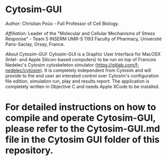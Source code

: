 # Cytosim-GUI
*Author:*
Christian Poüs - Full Professor of Cell Biology.

*Affiliation:*
Leader of the "Molecular and Cellular Mechanisms of Stress Response" - Team 5 INSERM UMR-S 1193
Faculty of Pharmacy, Université Paris-Saclay, Orsay, France.

*About Cytosim-GUI:*
Cytosim-GUI is a Graphic User Interface for MacOSX (Intel- and Apple Silicon-based computers) to be run on top of Francois Nedelec's Cytosim cytoskeleton simulator (https://gitlab.com/f-nedelec/cytosim). It is completely independent from Cytosim and will provide to the end user an interated control over Cytosim's configuration file edition, simulation run, play and results report.
The application is completely written in Objective C and needs Apple XCode to be installed.

# For detailed instructions on how to compile and operate Cytosim-GUI, please refer to the Cytosim-GUI.md file in the Cytosim GUI folder of this repository.

